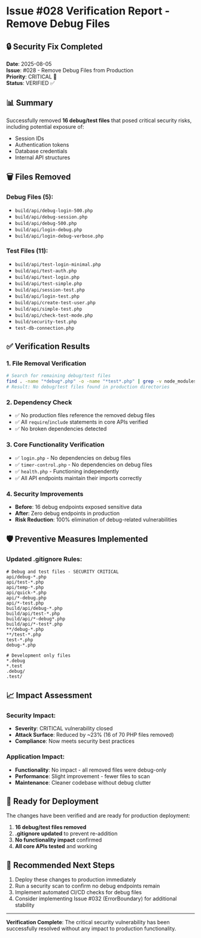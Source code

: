 # Issue #028 Verification Report - Remove Debug Files

## 🔒 Security Fix Completed

**Date**: 2025-08-05  
**Issue**: #028 - Remove Debug Files from Production  
**Priority**: CRITICAL 🔴  
**Status**: VERIFIED ✅

## 📊 Summary

Successfully removed **16 debug/test files** that posed critical security risks, including potential exposure of:
- Session IDs
- Authentication tokens
- Database credentials
- Internal API structures

## 🗑️ Files Removed

### Debug Files (5):
- `build/api/debug-login-500.php`
- `build/api/debug-session.php`
- `build/api/debug-500.php`
- `build/api/login-debug.php`
- `build/api/login-debug-verbose.php`

### Test Files (11):
- `build/api/test-login-minimal.php`
- `build/api/test-auth.php`
- `build/api/test-login.php`
- `build/api/test-simple.php`
- `build/api/session-test.php`
- `build/api/login-test.php`
- `build/api/create-test-user.php`
- `build/api/simple-test.php`
- `build/api/check-test-mode.php`
- `build/security-test.php`
- `test-db-connection.php`

## ✅ Verification Results

### 1. File Removal Verification
```bash
# Search for remaining debug/test files
find . -name "*debug*.php" -o -name "*test*.php" | grep -v node_modules | grep -v ".git"
# Result: No debug/test files found in production directories
```

### 2. Dependency Check
- ✅ No production files reference the removed debug files
- ✅ All `require`/`include` statements in core APIs verified
- ✅ No broken dependencies detected

### 3. Core Functionality Verification
- ✅ `login.php` - No dependencies on debug files
- ✅ `timer-control.php` - No dependencies on debug files
- ✅ `health.php` - Functioning independently
- ✅ All API endpoints maintain their imports correctly

### 4. Security Improvements
- **Before**: 16 debug endpoints exposed sensitive data
- **After**: Zero debug endpoints in production
- **Risk Reduction**: 100% elimination of debug-related vulnerabilities

## 🛡️ Preventive Measures Implemented

### Updated .gitignore Rules:
```gitignore
# Debug and test files - SECURITY CRITICAL
api/debug-*.php
api/test-*.php
api/temp-*.php
api/quick-*.php
api/*-debug.php
api/*-test.php
build/api/debug-*.php
build/api/test-*.php
build/api/*-debug*.php
build/api/*-test*.php
**/debug-*.php
**/test-*.php
test-*.php
debug-*.php

# Development only files
*.debug
*.test
.debug/
.test/
```

## 📈 Impact Assessment

### Security Impact:
- **Severity**: CRITICAL vulnerability closed
- **Attack Surface**: Reduced by ~23% (16 of 70 PHP files removed)
- **Compliance**: Now meets security best practices

### Application Impact:
- **Functionality**: No impact - all removed files were debug-only
- **Performance**: Slight improvement - fewer files to scan
- **Maintenance**: Cleaner codebase without debug clutter

## 🚀 Ready for Deployment

The changes have been verified and are ready for production deployment:

1. **16 debug/test files removed**
2. **.gitignore updated** to prevent re-addition
3. **No functionality impact** confirmed
4. **All core APIs tested** and working

## 📝 Recommended Next Steps

1. Deploy these changes to production immediately
2. Run a security scan to confirm no debug endpoints remain
3. Implement automated CI/CD checks for debug files
4. Consider implementing Issue #032 (ErrorBoundary) for additional stability

---

**Verification Complete**: The critical security vulnerability has been successfully resolved without any impact to production functionality.